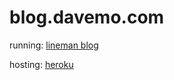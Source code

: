 # blog.davemo.com

running: [lineman blog](https://github.com/testdouble/lineman-blog)

hosting: [heroku](http://www.heroku.com/)
